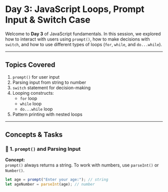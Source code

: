# Day 3: JavaScript Loops, Prompt Input & Switch Case

Welcome to **Day 3** of JavaScript fundamentals. In this session, we explored how to interact with users using `prompt()`, how to make decisions with `switch`, and how to use different types of loops (`for`, `while`, and `do...while`).

---

## Topics Covered

1. `prompt()` for user input
2. Parsing input from string to number
3. `switch` statement for decision-making
4. Looping constructs:
   - `for` loop
   - `while` loop
   - `do...while` loop
5. Pattern printing with nested loops

---

## Concepts & Tasks

### 🔹 1. `prompt()` and Parsing Input

**Concept:**  
`prompt()` always returns a string. To work with numbers, use `parseInt()` or `Number()`.

```js
let age = prompt("Enter your age:"); // string
let ageNumber = parseInt(age); // number
```
